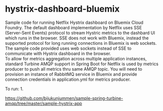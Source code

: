 # hystrix-dashboard-bluemix


Sample code for running Netflix Hystrix dashboard on Bluemix Cloud Foundry.
The default dashboard implementation by Netflix uses SSE (Server-Sent Events) protocol to stream Hystric metrics to the dashbard UI which runs in the browser.  SSE does not work with Bluemix, instead the supported protocol for long running connections in Bluemix is web sockets. The sample code provided uses web sockets instead of SSE to communicate with Hystrix dashboard in the browser.  
To allow for metrics aggregation across multiple application instances, standard Turbine AMQP support in Spring Boot for Netflix is used by metrics producer to push all metrics thru same AMQP topic.  You will need to provision an instance of RabbitMQ service in Bluemix and provide connection credentials in application.yml for metrics producer.


To run:
1. 

https://github.com/bijukunjummen/sample-spring-turbine-amqp/tree/master/sample-hystrix-app
